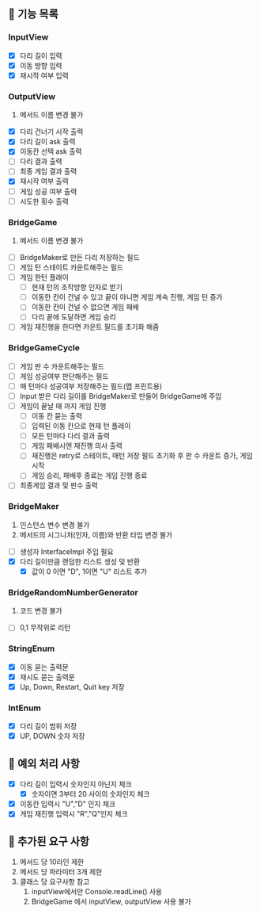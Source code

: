 ## 🚀 기능 목록
### InputView
- [x] 다리 길이 입력
- [x] 이동 방향 입력
- [x] 재시작 여부 입력
### OutputView
1. 메서드 이름 변경 불가
- [x] 다리 건너기 시작 출력
- [x] 다리 길이 ask 출력
- [x] 이동칸 선택 ask 출력
- [ ] 다리 결과 출력
- [ ] 최종 게임 결과 출력
- [x] 재시작 여부 출력
- [ ] 게임 성공 여부 출력
- [ ] 시도한 횟수 출력

### BridgeGame
1. 메서드 이름 변경 불가
- [ ] BridgeMaker로 만든 다리 저장하는 필드
- [ ] 게임 턴 스테이트 카운트해주는 필드
- [ ] 게임 한턴 플래이
  - [ ] 현재 턴의 조작방향 인자로 받기 
  - [ ] 이동한 칸이 건널 수 있고 끝이 아니면 게임 계속 진행, 게임 턴 증가
  - [ ] 이동한 칸이 건널 수 없으면 게임 패배
  - [ ] 다리 끝에 도달하면 게임 승리
- [ ] 게임 재진행을 한다면 카운트 필드를 초기화 해줌
### BridgeGameCycle
- [ ] 게임 판 수 카운트해주는 필드
- [ ] 게임 성공여부 판단해주는 필드
- [ ] 매 턴마다 성공여부 저장해주는 필드(맵 프린트용)
- [ ] Input 받은 다리 길이를 BridgeMaker로 만들어 BridgeGame에 주입
- [ ] 게임이 끝날 때 까지 게임 진행
  - [ ] 이동 칸 묻는 출력
  - [ ] 입력된 이동 칸으로 현재 턴 플레이
  - [ ] 모든 턴마다 다리 결과 출력
  - [ ] 게임 패배시엔 재진행 의사 출력
  - [ ] 재진행은 retry로 스테이트, 매턴 저장 필드 초기화 후 판 수 카운트 증가, 게임 시작
  - [ ] 게임 승리, 패배후 종료는 게임 진행 종료
- [ ] 최종게임 결과 및 판수 출력 
### BridgeMaker
1. 인스턴스 변수 변경 불가
2. 메서드의 시그니처(인자, 이름)와 반환 타입 변경 불가
- [ ] 생성자 InterfaceImpl 주입 필요
- [x] 다리 길이만큼 랜덤한 리스트 생성 및 반환
  - [x] 값이 0 이면 "D", 1이면 "U" 리스트 추가
### BridgeRandomNumberGenerator  
1. 코드 변경 불가
- [ ] 0,1 무작위로 리턴
 
### StringEnum
- [x] 이동 묻는 출력문
- [x] 재시도 묻는 출력문
- [x] Up, Down, Restart, Quit key 저장

### IntEnum
- [x] 다리 길이 범위 저장
- [x] UP, DOWN 숫자 저장

## 🚀 예외 처리 사항
- [x] 다리 길이 입력시 숫자인지 아닌지 체크
  - [x] 숫자이면 3부터 20 사이의 숫자인지 체크
- [x] 이동칸 입력시 "U","D" 인지 체크
- [x] 게임 재진행 입력시 "R","Q"인지 체크

## 🚀 추가된 요구 사항
1. 메서드 당 10라인 제한
2. 메서드 당 파라미터 3개 제한
3. 클래스 당 요구사항 참고
   1. inputView에서만 Console.readLine() 사용
   2. BridgeGame 에서 inputView, outputView 사용 불가